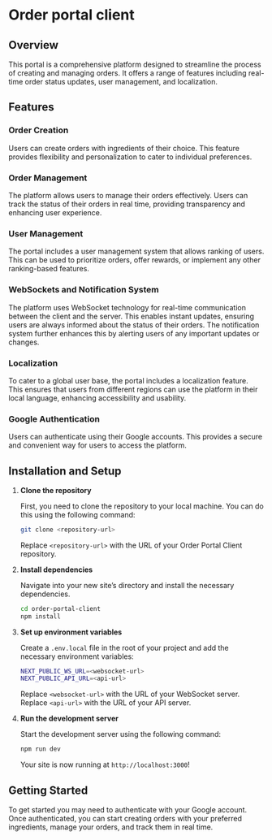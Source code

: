 # Order portal client

## Overview

This portal is a comprehensive platform designed to streamline the process of creating and managing orders. 
It offers a range of features including real-time order status updates, user management, and localization.

## Features

### Order Creation

Users can create orders with ingredients of their choice. 
This feature provides flexibility and personalization to cater to individual preferences.

### Order Management

The platform allows users to manage their orders effectively. 
Users can track the status of their orders in real time, providing transparency and enhancing user experience.

### User Management

The portal includes a user management system that allows ranking of users. 
This can be used to prioritize orders, offer rewards, or implement any other ranking-based features.

### WebSockets and Notification System

The platform uses WebSocket technology for real-time communication between the client and the server. 
This enables instant updates, ensuring users are always informed about the status of their orders. 
The notification system further enhances this by alerting users of any important updates or changes.

### Localization

To cater to a global user base, the portal includes a localization feature. 
This ensures that users from different regions can use the platform in their local language, enhancing accessibility and usability.

### Google Authentication

Users can authenticate using their Google accounts. 
This provides a secure and convenient way for users to access the platform.

## Installation and Setup

1. **Clone the repository**

    First, you need to clone the  repository to your local machine.
   You can do this using the following command:

    ```bash
    git clone <repository-url>
    ```

    Replace `<repository-url>` with the URL of your Order Portal Client repository.

3. **Install dependencies**

    Navigate into your new site’s directory and install the necessary dependencies.

    ```bash
    cd order-portal-client
    npm install
    ```

4. **Set up environment variables**

    Create a `.env.local` file in the root of your project and add the necessary environment variables:

    ```bash
    NEXT_PUBLIC_WS_URL=<websocket-url>
    NEXT_PUBLIC_API_URL=<api-url>
    ```

    Replace `<websocket-url>` with the URL of your WebSocket server.
    Replace `<api-url>` with the URL of your API server.

5. **Run the development server**

    Start the development server using the following command:

    ```bash
    npm run dev
    ```

    Your site is now running at `http://localhost:3000`!
   
## Getting Started

To get started you may need to authenticate with your Google account. 
Once authenticated, you can start creating orders with your preferred ingredients, manage your orders, and track them in real time.
